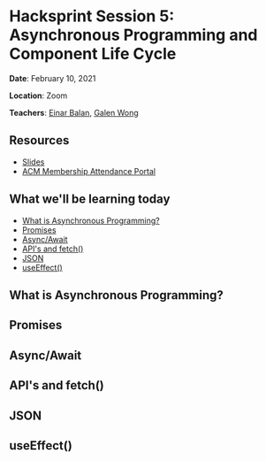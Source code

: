 # Hacksprint Session 5: Asynchronous Programming and Component Life Cycle

**Date**: February 10, 2021

**Location**: Zoom

**Teachers**: [Einar Balan](https://github.com/EinarBalan), [Galen Wong](https://github.com/GalenWong)

## Resources

- [Slides](//TODO:link)
- [ACM Membership Attendance Portal](//TODO:link)

## What we'll be learning today
- [What is Asynchronous Programming?](#what-is-asynchronous-programming)
- [Promises](#promises)
- [Async/Await](#asyncawait)
- [API's and fetch()](#apis-and-fetch)
- [JSON](#json)
- [useEffect()](#useEffect)

## What is Asynchronous Programming?

## Promises

## Async/Await

## API's and fetch()

## JSON

## useEffect()



